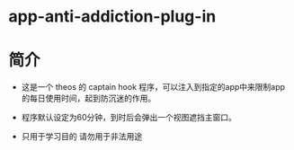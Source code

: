 # app-anti-addiction-plug-in
# 简介 

* 这是一个 theos 的 captain hook 程序，可以注入到指定的app中来限制app的每日使用时间，起到防沉迷的作用。

* 程序默认设定为60分钟，到时后会弹出一个视图遮挡主窗口。

* 只用于学习目的 请勿用于非法用途

